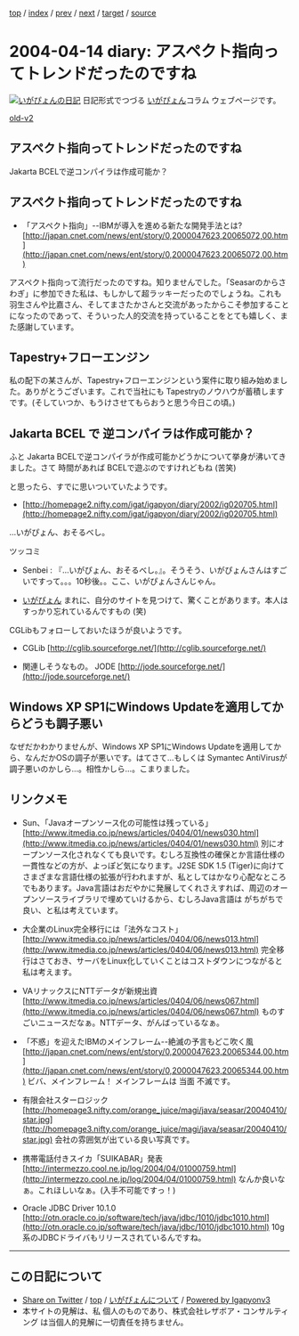 [top](../index.html) 
 / [index](index.html) 
 / [prev](ig040413.html) 
 / [next](ig040415.html) 
 / [target](https://www.igapyon.jp/igapyon/diary/2004/ig040414.html) 
 / [source](https://github.com/igapyon/diary/blob/master/2004/ig040414.src.md) 

2004-04-14 diary: アスペクト指向ってトレンドだったのですね
=====================================================================================================
[![いがぴょんの日記](https://www.igapyon.jp/igapyon/diary/images/iga200306s.jpg "いがぴょん")](https://www.igapyon.jp/igapyon/diary/memo/memoigapyon.html) 日記形式でつづる [いがぴょん](https://www.igapyon.jp/igapyon/diary/memo/memoigapyon.html)コラム ウェブページです。

[old-v2](ig040414-orig.html)

## アスペクト指向ってトレンドだったのですね

Jakarta BCELで逆コンパイラは作成可能か？


## アスペクト指向ってトレンドだったのですね

* 「アスペクト指向」--IBMが導入を進める新たな開発手法とは?
  [http://japan.cnet.com/news/ent/story/0,2000047623,20065072,00.htm](http://japan.cnet.com/news/ent/story/0,2000047623,20065072,00.htm)

アスペクト指向って流行だったのですね。知りませんでした。「Seasarのからさわぎ」に参加できた私は、もしかして超ラッキーだったのでしょうね。これも 羽生さんや比嘉さん、そしてまさたかさんと交流があったからこそ参加することになったのであって、そういった人的交流を持っていることをとても嬉しく、また感謝しています。

## Tapestry+フローエンジン

私の配下の某さんが、Tapestry+フローエンジンという案件に取り組み始めました。ありがとうございます。これで当社にも Tapestryのノウハウが蓄積しますです。(そしていつか、もうけさせてもらおうと思う今日この頃。)

## Jakarta BCEL で 逆コンパイラは作成可能か？

ふと Jakarta BCELで逆コンパイラが作成可能かどうかについて挙身が沸いてきました。さて 時間があれば BCELで遊ぶのですけれどもね (苦笑)

と思ったら、すでに思いついていたようです。

* [http://homepage2.nifty.com/igat/igapyon/diary/2002/ig020705.html](http://homepage2.nifty.com/igat/igapyon/diary/2002/ig020705.html)

…いがぴょん、おそるべし。

ツッコミ

* Senbei : 『…いがぴょん、おそるべし。』。そうそう、いがぴょんさんはすごいですって。。。10秒後。。ここ、いがぴょんさんじゃん。
  
* [いがぴょん](http://www.igapyon.jp/igapyon/diary/memo/memoigapyon.html) まれに、自分のサイトを見つけて、驚くことがあります。本人はすっかり忘れているんですもの (笑)

CGLibもフォローしておいたほうが良いようです。

* CGLib
  [http://cglib.sourceforge.net/](http://cglib.sourceforge.net/)
  
* 関連しそうなもの。
  JODE
  [http://jode.sourceforge.net/](http://jode.sourceforge.net/)

## Windows XP SP1にWindows Updateを適用してからどうも調子悪い

なぜだかわかりませんが、Windows XP SP1にWindows Updateを適用してから、なんだかOSの調子が悪いです。はてさて…もしくは Symantec AntiVirusが調子悪いのかしら…。相性かしら…。こまりました。

## リンクメモ

* Sun、「Javaオープンソース化の可能性は残っている」
  [http://www.itmedia.co.jp/news/articles/0404/01/news030.html](http://www.itmedia.co.jp/news/articles/0404/01/news030.html)
  別にオープンソース化されなくても良いです。むしろ互換性の確保とか言語仕様の一貫性などの方が、よっぽど気になります。J2SE
  SDK 1.5 (Tiger)に向けて さまざまな言語仕様の拡張が行われますが、私としてはかなり心配なところでもあります。Java言語はおだやかに発展してくれさえすれば、周辺のオープンソースライブラリで埋めていけるから、むしろJava言語は
  がちがちで良い、と私は考えています。
  
* 大企業のLinux完全移行には「法外なコスト」
  [http://www.itmedia.co.jp/news/articles/0404/06/news013.html](http://www.itmedia.co.jp/news/articles/0404/06/news013.html)
  完全移行はさておき、サーバをLinux化していくことはコストダウンにつながると私は考えます。
  
* VAリナックスにNTTデータが新規出資
  [http://www.itmedia.co.jp/news/articles/0404/06/news067.html](http://www.itmedia.co.jp/news/articles/0404/06/news067.html)
  ものすごいニュースだなぁ。NTTデータ、がんばっているなぁ。
  
* 「不惑」を迎えたIBMのメインフレーム--絶滅の予言もどこ吹く風
  [http://japan.cnet.com/news/ent/story/0,2000047623,20065344,00.htm](http://japan.cnet.com/news/ent/story/0,2000047623,20065344,00.htm)
  ビバ、メインフレーム！ メインフレームは 当面 不滅です。
  
* 有限会社スターロジック
  [http://homepage3.nifty.com/orange_juice/magi/java/seasar/20040410/star.jpg](http://homepage3.nifty.com/orange_juice/magi/java/seasar/20040410/star.jpg)
  会社の雰囲気が出ている良い写真です。
  
* 携帯電話付きスイカ「SUIKABAR」発表
  [http://intermezzo.cool.ne.jp/log/2004/04/01000759.html](http://intermezzo.cool.ne.jp/log/2004/04/01000759.html)
  なんか良いなぁ。これほしいなぁ。(入手不可能ですっ！)
  
* Oracle JDBC Driver 10.1.0 
  [http://otn.oracle.co.jp/software/tech/java/jdbc/1010/jdbc1010.html](http://otn.oracle.co.jp/software/tech/java/jdbc/1010/jdbc1010.html)
  10g系のJDBCドライバもリリースされているんですね。


----------------------------------------------------------------------------------------------------

## この日記について

* [Share on Twitter](https://twitter.com/intent/tweet?hashtags=igapyon%2Cdiary%2C%E3%81%84%E3%81%8C%E3%81%B4%E3%82%87%E3%82%93&text=%E3%82%A2%E3%82%B9%E3%83%9A%E3%82%AF%E3%83%88%E6%8C%87%E5%90%91%E3%81%A3%E3%81%A6%E3%83%88%E3%83%AC%E3%83%B3%E3%83%89%E3%81%A0%E3%81%A3%E3%81%9F%E3%81%AE%E3%81%A7%E3%81%99%E3%81%AD&url=https%3A%2F%2Fwww.igapyon.jp%2Figapyon%2Fdiary%2F2004%2Fig040414.html) / [top](../index.html) / [いがぴょんについて](https://www.igapyon.jp/igapyon/diary/memo/memoigapyon.html) / [Powered by Igapyonv3](https://github.com/igapyon/igapyonv3)
* 本サイトの見解は、私 個人のものであり、株式会社レザボア・コンサルティング は当個人的見解に一切責任を持ちません。 
